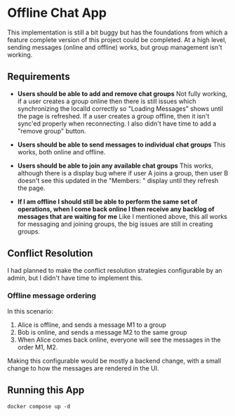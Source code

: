 # Offline Chat App

This implementation is still a bit buggy but has the foundations from which
a feature complete version of this project could be completed. At a high level,
sending messages (online and offline) works, but group management isn't working.

## Requirements

* **Users should be able to add and remove chat groups**
  Not fully working, if a user creates a group online then there is still issues which
  synchronizing the localId correctly so "Loading Messages" shows until the page is refreshed.
  If a user creates a group offline, then it isn't sync'ed properly when reconnecting. I also
  didn't have time to add a "remove group" button.

* **Users should be able to send messages to individual chat groups**
  This works, both online and offline.

* **Users should be able to join any available chat groups**
  This works, although there is a display bug where if user A joins a group, then user B doesn't
  see this updated in the "Members: " display until they refresh the page.

* **If I am offline I should still be able to perform the same set of operations, when I come back online
  I then receive any backlog of messages that are waiting for me**
  Like I mentioned above, this all works for messaging and joining groups, the big issues are still in creating
  groups.

## Conflict Resolution

I had planned to make the conflict resolution strategies configurable by an admin, but I
didn't have time to implement this.

### Offline message ordering

In this scenario:
1. Alice is offline, and sends a message M1 to a group
2. Bob is online, and sends a message M2 to the same group
3. When Alice comes back online, everyone will see the messages in the order M1, M2.

Making this configurable would be mostly a backend change, with a small change to how the messages are rendered in the UI.

## Running this App

`docker compose up -d`
